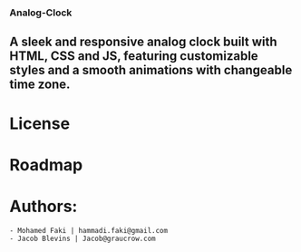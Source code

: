 ### Analog-Clock

## A sleek and responsive analog clock built with HTML, CSS and JS, featuring customizable styles and a smooth animations with changeable time zone. 

# License

# Roadmap

# Authors:
    - Mohamed Faki | hammadi.faki@gmail.com
    - Jacob Blevins | Jacob@graucrow.com
